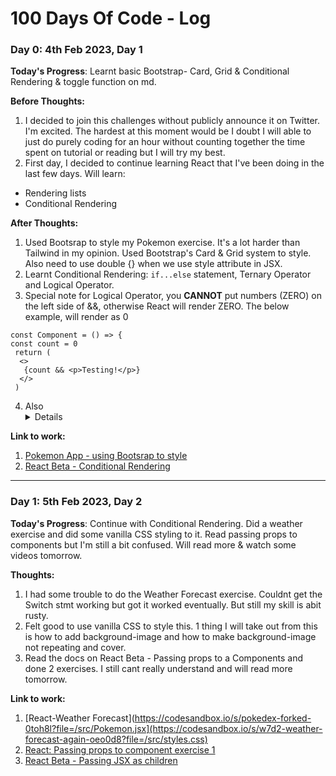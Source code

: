 # 100 Days Of Code - Log

### Day 0: 4th Feb 2023, Day 1

**Today's Progress**: Learnt basic Bootstrap- Card, Grid & Conditional Rendering & toggle function on md.

**Before Thoughts:** 
1. I decided to join this challenges without publicly announce it on Twitter. I'm excited. The hardest at this moment would be I doubt I will able to just do purely coding for an hour without counting together the time spent on tutorial or reading but I will try my best.  
2. First day, I decided to continue learning React that I've been doing in the last few days. Will learn:
  * Rendering lists
  * Conditional Rendering

**After Thoughts:** 
1. Used Bootsrap to style my Pokemon exercise. It's a lot harder than Tailwind in my opinion. Used Bootstrap's Card & Grid system to style. Also need to use double {} when we use style attribute in JSX. 
2. Learnt Conditional Rendering: ```if...else``` statement, Ternary Operator and Logical Operator.
3. Special note for Logical Operator, you **CANNOT** put numbers (ZERO) on the left side of &&, otherwise React will render ZERO.
The below example, will render as 0
```
const Component = () => {
const count = 0
 return (
  <>
   {count && <p>Testing!</p>}
  </>
 )
 ```
 4. Also <details> tag (+ closing tag) for [markdown toggle](https://www.reddit.com/r/ObsidianMD/comments/j1770s/heres_how_to_create_a_toggle_switch_in_markdown/).

**Link to work:** 
1. [Pokemon App - using Bootsrap to style](https://codesandbox.io/s/pokedex-forked-0toh8l?file=/src/Pokemon.jsx)
2. [React Beta - Conditional Rendering](https://beta.reactjs.org/learn/conditional-rendering)
 
 ---
 ### Day 1: 5th Feb 2023, Day 2

**Today's Progress**: Continue with Conditional Rendering. Did a weather exercise and did some vanilla CSS styling to it. Read passing props to components but I'm still a bit confused. Will read more & watch some videos tomorrow.

**Thoughts:** 
1. I had some trouble to do the Weather Forecast exercise. Couldnt get the Switch stmt working but got it worked eventually. But still my skill is abit rusty.
2. Felt good to use vanilla CSS to style this. 1 thing I will take out from this is how to add background-image and how to make background-image not repeating and cover.
3. Read the docs on React Beta - Passing props to a Components and done 2 exercises. I still cant really understand and will read more tomorrow.

**Link to work:** 
1. [React-Weather Forecast](https://codesandbox.io/s/pokedex-forked-0toh8l?file=/src/Pokemon.jsx](https://codesandbox.io/s/w7d2-weather-forecast-again-oeo0d8?file=/src/styles.css)
2. [React: Passing props to component exercise 1](https://codesandbox.io/s/react-passingprops-e1-pxeqk9)
3. [React Beta - Passing JSX as children](https://codesandbox.io/s/reactbeta-passingjsxchildren-bpulxm)
 

<!-- ### Day 0: February 30, 2016 (Example 1)
##### (delete me or comment me out)

**Today's Progress**: Fixed CSS, worked on canvas functionality for the app.

**Thoughts:** I really struggled with CSS, but, overall, I feel like I am slowly getting better at it. Canvas is still new for me, but I managed to figure out some basic functionality.

**Link to work:** [Calculator App](http://www.example.com)

### Day 0: February 30, 2016 (Example 2)
##### (delete me or comment me out)

**Today's Progress**: Fixed CSS, worked on canvas functionality for the app.

**Thoughts**: I really struggled with CSS, but, overall, I feel like I am slowly getting better at it. Canvas is still new for me, but I managed to figure out some basic functionality.

**Link(s) to work**: [Calculator App](http://www.example.com)


### Day 1: June 27, Monday

**Today's Progress**: I've gone through many exercises on FreeCodeCamp.

**Thoughts** I've recently started coding, and it's a great feeling when I finally solve an algorithm challenge after a lot of attempts and hours spent.

**Link(s) to work**
1. [Find the Longest Word in a String](https://www.freecodecamp.com/challenges/find-the-longest-word-in-a-string)
2. [Title Case a Sentence](https://www.freecodecamp.com/challenges/title-case-a-sentence)
 -->

